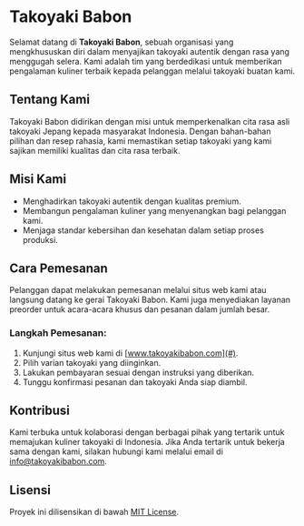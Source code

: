 # Takoyaki Babon

Selamat datang di **Takoyaki Babon**, sebuah organisasi yang mengkhususkan diri dalam menyajikan takoyaki autentik dengan rasa yang menggugah selera. Kami adalah tim yang berdedikasi untuk memberikan pengalaman kuliner terbaik kepada pelanggan melalui takoyaki buatan kami.

## Tentang Kami

Takoyaki Babon didirikan dengan misi untuk memperkenalkan cita rasa asli takoyaki Jepang kepada masyarakat Indonesia. Dengan bahan-bahan pilihan dan resep rahasia, kami memastikan setiap takoyaki yang kami sajikan memiliki kualitas dan cita rasa terbaik.

## Misi Kami

- Menghadirkan takoyaki autentik dengan kualitas premium.
- Membangun pengalaman kuliner yang menyenangkan bagi pelanggan kami.
- Menjaga standar kebersihan dan kesehatan dalam setiap proses produksi.

## Cara Pemesanan

Pelanggan dapat melakukan pemesanan melalui situs web kami atau langsung datang ke gerai Takoyaki Babon. Kami juga menyediakan layanan preorder untuk acara-acara khusus dan pesanan dalam jumlah besar.

### Langkah Pemesanan:

1. Kunjungi situs web kami di [www.takoyakibabon.com](#).
2. Pilih varian takoyaki yang diinginkan.
3. Lakukan pembayaran sesuai dengan instruksi yang diberikan.
4. Tunggu konfirmasi pesanan dan takoyaki Anda siap diambil.

## Kontribusi

Kami terbuka untuk kolaborasi dengan berbagai pihak yang tertarik untuk memajukan kuliner takoyaki di Indonesia. Jika Anda tertarik untuk bekerja sama dengan kami, silakan hubungi kami melalui email di [info@takoyakibabon.com](mailto:info@takoyakibabon.com).

## Lisensi

Proyek ini dilisensikan di bawah [MIT License](LICENSE).
